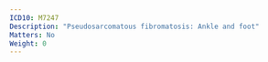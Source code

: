 ```yaml
---
ICD10: M7247
Description: "Pseudosarcomatous fibromatosis: Ankle and foot"
Matters: No
Weight: 0
---
```

